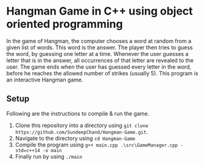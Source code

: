 # Hangman Game in C++ using object oriented programming

In the game of Hangman, the computer chooses a word at random from a given list of words. This word is the answer. The player then tries to guess the word, by guessing one letter at a time. Whenever the user guesses a letter that is in the answer, all occurrences of that letter are revealed to the user. The game ends when the user has guessed every letter in the word, before he reaches the allowed number of strikes (usually 5). This program is an interactive Hangman game.

## Setup

Following are the instructions to compile & run the game.

1. Clone this repository into a directory using `git clone https://github.com/SundeepChand/Hangman-Game.git`.
2. Navigate to the directory using `cd Hangman-Game`
3. Compile the program using `g++ main.cpp .\src\GameManager.cpp -std=c++14 -o main`
4. Finally run by using `./main`
